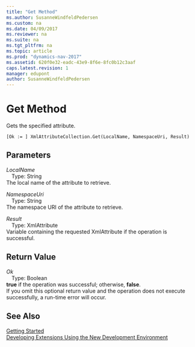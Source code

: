 ```yaml
---
title: "Get Method"
ms.author: SusanneWindfeldPedersen
ms.custom: na
ms.date: 04/09/2017
ms.reviewer: na
ms.suite: na
ms.tgt_pltfrm: na
ms.topic: article
ms.prod: "dynamics-nav-2017"
ms.assetid: 620f0e32-eadc-43e9-8f6e-8fc0b12c3aaf
caps.latest.revision: 1
manager: edupont
author: SusanneWindfeldPedersen
---
```


# Get Method
Gets the specified attribute.  
```  
[Ok := ] XmlAttributeCollection.Get(LocalName, NamespaceUri, Result)  
```  
## Parameters
*LocalName*    
&emsp;Type: String  
The local name of the attribute to retrieve.  
  
*NamespaceUri*    
&emsp;Type: String  
The namespace URI of the attribute to retrieve.  
  
*Result*    
&emsp;Type: XmlAttribute  
Variable containing the requested XmlAttribute if the operation is successful.  
  
## Return Value
*Ok*  
&emsp;Type: Boolean  
**true** if the operation was successful; otherwise, **false**.  
If you omit this optional return value and the operation does not execute successfully, a run-time error will occur.  
  
## See Also
[Getting Started](../devenv-get-started.md)  
[Developing Extensions Using the New Development Environment](../devenv-dev-overview.md)  
